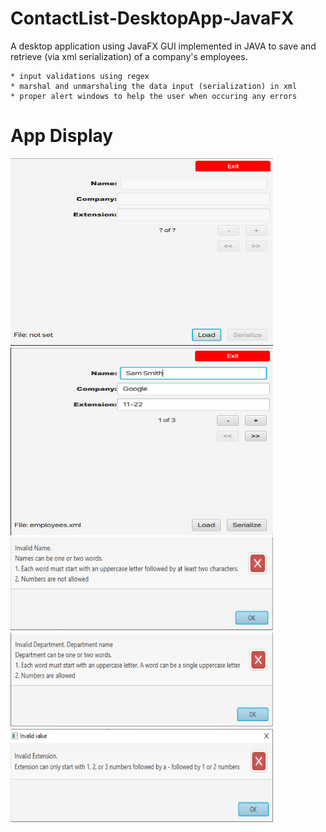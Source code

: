 # ContactList-DesktopApp-JavaFX
A desktop application using JavaFX GUI implemented in JAVA to save and retrieve (via xml serialization) of a company's employees.

    * input validations using regex
    * marshal and unmarshaling the data input (serialization) in xml 
    * proper alert windows to help the user when occuring any errors

# App Display
<img src="/images/11.png" width="420px" height="300px">
<img src="/images/22.png" width="420" height="300px">
<img src="/images/33.png" width="420px" height="150px">
<img src="/images/44.png" width="420px" height="150px">
<img src="/images/55.png" width="420px" height="150px">
